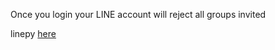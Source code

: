 
Once you login your LINE account will reject all groups invited

linepy [here](https://github.com/yinmo-public/linepy)
